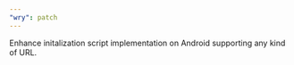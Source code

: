 ```yaml
---
"wry": patch
---
```


Enhance initalization script implementation on Android supporting any kind of URL.
